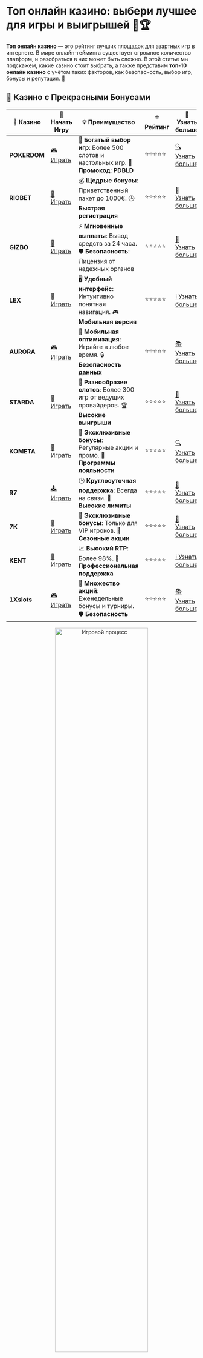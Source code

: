# Топ онлайн казино: выбери лучшее для игры и выигрышей 🎰🏆

**Топ онлайн казино** — это рейтинг лучших площадок для азартных игр в интернете. В мире онлайн-гейминга существует огромное количество платформ, и разобраться в них может быть сложно. В этой статье мы подскажем, какие казино стоит выбрать, а также представим **топ-10 онлайн казино** с учётом таких факторов, как безопасность, выбор игр, бонусы и репутация. 🏅

## 🌟 Казино с Прекрасными Бонусами

| 🎲 **Казино** | 🔗 **Начать Игру** | 💡 **Преимущество** | ⭐ **Рейтинг** | 🔗 **Узнать больше** |
|--------------|---------------------|---------------------|----------------|----------------------|
| **POKERDOM**  | [🎮 Играть](https://brandplay.link/4k77v2yx) | 🎉 **Богатый выбор игр**: Более 500 слотов и настольных игр. 🎁 **Промокод**: **PDBLD** | ⭐⭐⭐⭐⭐ | [🔍 Узнать больше](https://brandplay.link/4k77v2yx) |
| **RIOBET**    | [🎰 Играть](https://brandplay.link/7xBLTPyj) | 💰 **Щедрые бонусы**: Приветственный пакет до 1000€. 🕒 **Быстрая регистрация** | ⭐⭐⭐⭐⭐ | [📖 Узнать больше](https://brandplay.link/7xBLTPyj) |
| **GIZBO**     | [🎲 Играть](https://brandplay.link/bprXw4YV) | ⚡ **Мгновенные выплаты**: Вывод средств за 24 часа. 🛡️ **Безопасность**: Лицензия от надежных органов | ⭐⭐⭐⭐⭐ | [📝 Узнать больше](https://brandplay.link/bprXw4YV) |
| **LEX**       | [🤑 Играть](https://brandplay.link/zW4hdDFV) | 🖥️ **Удобный интерфейс**: Интуитивно понятная навигация. 🎮 **Мобильная версия** | ⭐⭐⭐⭐⭐ | [ℹ️ Узнать больше](https://brandplay.link/zW4hdDFV) |
| **AURORA**    | [🎮 Играть](https://10trafic-stat2.com/click/668546556bcc6313411604bd/6766/13032/subaccount) | 📱 **Мобильная оптимизация**: Играйте в любое время. 🔒 **Безопасность данных** | ⭐⭐⭐⭐⭐ | [📚 Узнать больше](https://10trafic-stat2.com/click/668546556bcc6313411604bd/6766/13032/subaccount) |
| **STARDА**    | [🎯 Играть](https://brandplay.link/fB7xwRFL) | 🎰 **Разнообразие слотов**: Более 300 игр от ведущих провайдеров. 🏆 **Высокие выигрыши** | ⭐⭐⭐⭐⭐ | [🔎 Узнать больше](https://brandplay.link/fB7xwRFL) |
| **KOMETA**    | [🎰 Играть](https://brandplay.link/8ZymQJV8) | 🎁 **Эксклюзивные бонусы**: Регулярные акции и промо. 🔄 **Программы лояльности** | ⭐⭐⭐⭐⭐ | [🔍 Узнать больше](https://brandplay.link/8ZymQJV8) |
| **R7**        | [🕹️ Играть](https://brandplay.link/bMd3Yjsw) | 🕒 **Круглосуточная поддержка**: Всегда на связи. 💸 **Высокие лимиты** | ⭐⭐⭐⭐⭐ | [📖 Узнать больше](https://brandplay.link/bMd3Yjsw) |
| **7K**        | [🎲 Играть](https://brandplay.link/BvQyFShp) | 🌟 **Эксклюзивные бонусы**: Только для VIP игроков. 🎉 **Сезонные акции** | ⭐⭐⭐⭐⭐ | [📝 Узнать больше](https://brandplay.link/BvQyFShp) |
| **KENT**      | [🤑 Играть](https://brandplay.link/Fv2WP3js) | 📈 **Высокий RTP**: Более 98%. 💼 **Профессиональная поддержка** | ⭐⭐⭐⭐⭐ | [ℹ️ Узнать больше](https://brandplay.link/Fv2WP3js) |
| **1Xslots**   | [🎮 Играть](https://brandplay.link/hSB1khtr) | 🎉 **Множество акций**: Еженедельные бонусы и турниры. 🛡️ **Безопасность** | ⭐⭐⭐⭐⭐ | [📚 Узнать больше](https://brandplay.link/hSB1khtr) |

<div align="center"> <img src="https://i.pinimg.com/originals/1d/b3/25/1db325483acbe642c6d4e6fdd73a4988.gif" alt="Игровой процесс" width="70%"> </div>
---

## 🚀 Быстрые Выигрыши и Поддержка

| 🎲 **Казино** | 🔗 **Начать Игру** | 💡 **Преимущество** | ⭐ **Рейтинг** | 🔗 **Узнать больше** |
|--------------|---------------------|---------------------|----------------|----------------------|
| **GAMA**      | [🎯 Играть](https://brandplay.link/j6NMKsDz) | 🔍 **Интуитивный интерфейс**: Легкость использования. 🏅 **Престижные турниры** | ⭐⭐⭐⭐☆ | [🔎 Узнать больше](https://brandplay.link/j6NMKsDz) |
| **ONION**     | [🎰 Играть](https://brandplay.link/zBGRVpQ9) | 🤑 **Низкие ставки**: Идеально для начинающих. 🔄 **Быстрые выводы** | ⭐⭐⭐⭐☆ | [🔍 Узнать больше](https://brandplay.link/zBGRVpQ9) |
| **ЧЕМПИОН**   | [🕹️ Играть](https://temon-gter.cfd/go/lRq?p80412p304504pcc44t17455) | 🏅 **Лояльная программа**: Награды за активность. 🎁 **Ежемесячные бонусы** | ⭐⭐⭐⭐☆ | [📖 Узнать больше](https://temon-gter.cfd/go/lRq?p80412p304504pcc44t17455) |
| **VAVADA**    | [🎲 Играть](https://vavadapartner.pro/?promo=ea5c9275-6854-4505-94fc-95ab18221945-linkb2) | 🚀 **Быстрая регистрация**: Начните играть мгновенно. 🔐 **Безопасные транзакции** | ⭐⭐⭐⭐☆ | [📝 Узнать больше](https://vavadapartner.pro/?promo=ea5c9275-6854-4505-94fc-95ab18221945-linkb2) |
| **FRIENDS**   | [🤑 Играть](https://gofriends.mba/linkb2) | 🤝 **Социальные игры**: Играйте с друзьями. 🌐 **Мультиплатформенность** | ⭐⭐⭐⭐☆ | [ℹ️ Узнать больше](https://gofriends.mba/linkb2) |
| **1WIN**      | [🎮 Играть](https://brandplay.link/smXVpBbG) | 🏆 **Спортивные ставки**: Широкий выбор видов спорта. 💵 **Высокие коэффициенты** | ⭐⭐⭐⭐☆ | [📚 Узнать больше](https://brandplay.link/smXVpBbG) |
| **DRIP**      | [🎯 Играть](https://drp-ircp01.com/c07e6a3db) | 🌐 **Инновационные игры**: Новейшие игровые технологии. 🛡️ **Высокая безопасность** | ⭐⭐⭐⭐☆ | [🔎 Узнать больше](https://drp-ircp01.com/c07e6a3db) |
| **JOYCASINO** | [🎰 Играть](https://rpc30.call2me.pro/?/ru/registration?apkpop=0&partner=p24970p3291217pc98f) | 🎁 **Приятные бонусы**: Ежедневные акции и подарки. 🕹️ **Разнообразие игр** | ⭐⭐⭐⭐☆ | [🔍 Узнать больше](https://rpc30.call2me.pro/?/ru/registration?apkpop=0&partner=p24970p3291217pc98f) |
| **PLAYFORTUNA** | [🎮 Играть](https://fortunapromo.net/alt/playfortuna/registration?0dc4a9362a71feb7e3f165fb8e766f70) | 🎉 **Регулярные акции**: Бонусы, фриспины и многое другое. 🏅 **Турниры** | ⭐⭐⭐⭐☆ | [📚 Узнать больше](https://fortunapromo.net/alt/playfortuna/registration?0dc4a9362a71feb7e3f165fb8e766f70) |
| **SYKAA**     | [🤑 Играть](https://s-two-way.com/?source=linkb2&pid=30697) | 💸 **Доступные ставки**: Идеально для новичков. 🎁 **Щедрые бонусы** | ⭐⭐⭐⭐☆ | [🔍 Узнать больше](https://s-two-way.com/?source=linkb2&pid=30697) |

<div align="center"> <img src="https://i.pinimg.com/originals/1d/b3/25/1db325483acbe642c6d4e6fdd73a4988.gif" alt="Игровой процесс" width="70%"> </div>

![Топ онлайн казино](https://i.pinimg.com/originals/a9/29/6e/a9296ea1cf6a7c20a985e593451f0323.png)

## Почему важно выбирать топ онлайн казино?

Выбор казино — это не только вопрос удачи, но и безопасности. Хорошо составленный **топ онлайн казино** позволяет избежать мошенничества и поддельных платформ. Рейтинг основан на таких критериях, как лицензия, выбор игр, бонусы, надежность и скорость вывода средств.

## Как выбрать топ онлайн казино?

Для того чтобы выбрать **топ онлайн казино**, необходимо учитывать несколько ключевых аспектов, которые обеспечат вам качественный и безопасный опыт игры.

### 1. Лицензия и безопасность 🔐
Каждое казино должно иметь действующую лицензию. Лицензия гарантирует, что казино соблюдает все правила и законы, что игры проводятся честно, а ваши личные данные защищены. Казино с лицензиями от таких организаций, как MGA, UKGC, Curacao, можно считать надежными.

### 2. Репутация среди игроков ⭐
Хорошая репутация — важный показатель надежности казино. Ищите отзывы на независимых платформах и форумах, чтобы узнать, как казино работает с клиентами, насколько быстро происходит вывод средств и как решаются спорные ситуации.

### 3. Выбор игр 🎲
Топовые онлайн-казино предлагают широкий выбор игр: от классических слотов до настольных игр, таких как рулетка и блэкджек. Также популярны игры с живыми дилерами, которые создают атмосферу настоящего казино.

### 4. Бонусы и акции 🎁
Платформы, включенные в топ, часто предлагают щедрые бонусы за регистрацию, фриспины и регулярные акции для постоянных игроков. Это отличные возможности для увеличения вашего баланса без дополнительных затрат.

### 5. Условия вывода средств 💳
Достойные онлайн-казино предлагают разнообразные методы вывода средств, включая банковские карты, электронные кошельки и криптовалюты. Также важно, чтобы вывод средств не занимал много времени и не сопровождался высокими комиссиями.

### 6. Круглосуточная поддержка 👨‍💻
Реально надежное онлайн-казино предоставляет круглосуточную поддержку через чат, телефон или email. Быстрая реакция на вопросы и решение проблем — это ключевая особенность топовых казино.

## ТОП-10 онлайн казино: лучший выбор для игроков

Мы составили рейтинг **топ онлайн казино**, основываясь на безопасности, репутации, бонусах, качестве игры и других важных параметрах. Вот наш список:

| Рейтинг | Казино        | Лицензия       | Бонусы                   | Репутация  | Скорость вывода |
|---------|---------------|----------------|--------------------------|------------|-----------------|
| ⭐⭐⭐⭐⭐  | **Pokerdom**  | Curacao        | 100% на депозит + фриспины | Отличная  | 24 часа         |
| ⭐⭐⭐⭐⭐  | **Riobet**    | Malta          | 150% на первый депозит + бонусы | Отличная  | 24-48 часов     |
| ⭐⭐⭐⭐   | **Gizbo**     | Curacao        | 200 фриспинов + бонусы на депозит | Хорошая   | 1-2 дня         |
| ⭐⭐⭐⭐   | **LEX**       | Curacao        | Бесплатные фриспины при регистрации | Отличная  | 12 часов        |
| ⭐⭐⭐⭐   | **Aurora**    | Malta          | Бонусы для новых и постоянных игроков | Отличная  | 24 часа         |
| ⭐⭐⭐⭐   | **Starda**    | Curacao        | Бонусы за активность и депозиты | Хорошая   | 24 часа         |
| ⭐⭐⭐⭐   | **Kometa**    | Curacao        | Бонусы на депозит и фриспины | Отличная  | 24 часа         |
| ⭐⭐⭐⭐   | **R7**        | Curacao        | Промоакции и фриспины для новых игроков | Хорошая   | 24-48 часов     |
| ⭐⭐⭐⭐   | **7K**        | Curacao        | Бонусы за регистрацию и депозиты | Отличная  | 24 часа         |
| ⭐⭐⭐⭐   | **Kent**      | Curacao        | Высокие бонусы и программы лояльности | Отличная  | 24 часа         |

## Как выбрать топ казино для себя?

Выбор лучшего онлайн-казино зависит от ваших предпочтений и того, что вы ищете в игровом процессе. Вот несколько советов по выбору казино:

### 1. **Типы игр**
Если вам нравятся слоты, выберите казино с широкой коллекцией видеослотов. Для любителей настольных игр и покера лучше подойдут казино, где предлагаются такие игры, как рулетка, покер, блэкджек и баккара.

### 2. **Бонусы и акции**
Обратите внимание на бонусные предложения, которые предоставляет казино. Щедрые бонусы, бесплатные вращения и акции с участием фриспинов — это отличные возможности для повышения ваших шансов на успех.

### 3. **Методы пополнения и вывода**
Посмотрите, какие способы пополнения и вывода средств предоставляет казино. Банковские карты, электронные кошельки, криптовалюты — важно, чтобы выбрано вами казино поддерживало удобные для вас методы.

### 4. **Мобильная версия**
Для игроков, которые предпочитают мобильные устройства, важно наличие мобильной версии сайта или приложения для удобства игры на ходу.

## Заключение

**Топ онлайн казино** — это необходимый инструмент для игроков, чтобы выбрать надежную и безопасную платформу для игры. Благодаря рейтингу можно избежать мошенничества и найти казино с отличными бонусами, широким выбором игр и безопасными условиями для вывода средств. 🚀

Не забывайте проверять лицензию казино, читать отзывы игроков и выбирать платформы с высокими оценками. Платформы, такие как **Pokerdom**, **Riobet**, **Gizbo**, **LEX**, **Aurora**, **Starda**, **Kometa**, **R7**, **7K** и **Kent** — это отличные выборы для азартных игр! Удачи вам в игре и выигрыше! 🍀🎉
